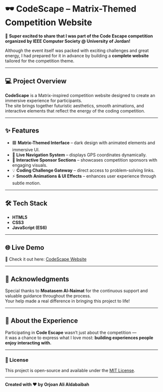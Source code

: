 # 🕶️ CodeScape – Matrix-Themed Competition Website

🌟 **Super excited to share that I was part of the Code Escape competition organized by IEEE Computer Society @ University of Jordan!**

Although the event itself was packed with exciting challenges and great energy, I had prepared for it in advance by building a **complete website** tailored for the competition theme.

---

## 💻 Project Overview

**CodeScape** is a Matrix-inspired competition website designed to create an immersive experience for participants.  
The site brings together futuristic aesthetics, smooth animations, and interactive elements that reflect the energy of the coding competition.

---

## ✨ Features

- 🟩 **Matrix-Themed Interface** – dark design with animated elements and immersive UI.  
- 🧭 **Live Navigation System** – displays GPS coordinates dynamically.  
- 💼 **Interactive Sponsor Sections** – showcases competition sponsors with engaging visuals.  
- 💡 **Coding Challenge Gateway** – direct access to problem-solving links.  
- ⚡ **Smooth Animations & UI Effects** – enhances user experience through subtle motion.  

---

## 🛠️ Tech Stack

- **HTML5**
- **CSS3**
- **JavaScript (ES6)**

---

## 🌐 Live Demo

🔗 Check it out here: [CodeScape Website](https://lnkd.in/daDkjbbS)

---

## 🙏 Acknowledgments

Special thanks to **Moatasem Al-Naimat** for the continuous support and valuable guidance throughout the process.  
Your help made a real difference in bringing this project to life!

---

## 💬 About the Experience

Participating in **Code Escape** wasn’t just about the competition —  
it was a chance to express what I love most: **building experiences people enjoy interacting with.**

---

### 📄 License

This project is open-source and available under the [MIT License](LICENSE).

---

**Created with ❤️ by Orjoan Ali Aldabaibah**
